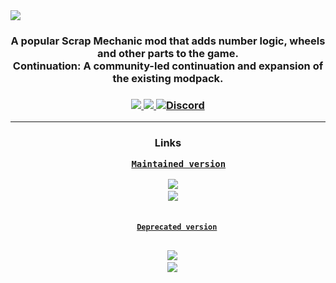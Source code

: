<img src="https://github.com/SMTheGuild/The-Modpack/blob/master/dist/preview.jpg" align="center">

<h3 align="center">
  A popular Scrap Mechanic mod that adds number logic, wheels and other parts to the game.<br>
  Continuation: A community-led continuation and expansion of the existing modpack.<br>
</h4>

<h3 align="center">
  <a href="https://steamcommunity.com/sharedfiles/filedetails/?id=2448492759">
    <img src="https://img.shields.io/steam/subscriptions/2448492759?style=for-the-badge&logo=steam">
    <img src="https://img.shields.io/steam/favorites/2448492759?style=for-the-badge">
  </a>
  <a href="https://discord.gg/SVEFyus">
    <img alt="Discord" src="https://img.shields.io/discord/706444957099098162?color=7289DA&logo=discord&logoColor=FFFFFF&style=for-the-badge">
  </a>
</h3>

<hr>

<h3 align="center">
  Links<br>
  <code>
    <a href="https://steamcommunity.com/sharedfiles/filedetails/?id=2448492759">Maintained version</a></code>
  <code><br>
  <img src="https://img.shields.io/steam/subscriptions/2448492759?style=flat">
  <img src="https://img.shields.io/steam/favorites/2448492759?style=flat">

  <code>
    <a href="https://steamcommunity.com/sharedfiles/filedetails/?id=881254777">Deprecated version</a></code>
  <code><br>
  <img src="https://img.shields.io/steam/subscriptions/881254777?style=flat">
  <img src="https://img.shields.io/steam/favorites/881254777?style=flat">
</h3>
